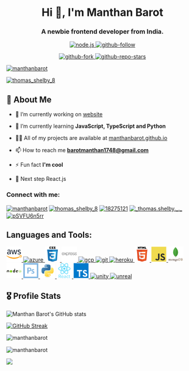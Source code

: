  <h1 align="center">Hi 👋, I'm Manthan Barot</h1>
<h3 align="center">A newbie frontend developer from India.</h3>

 <p align="center">
<a href="https://github.com/ManthanBarot">
   <img src="https://komarev.com/ghpvc/?username=ManthanBarot&logo=contact_man&style=for-the-badge" alt="node.js">
</a>
<a href="https://github.com/Spark4bhi">
   <img src="https://img.shields.io/github/followers/ManthanBarot?label=Follow&logo=github&style=for-the-badge" alt="github-follow">
</a>

<p align="center">

<a href="https://github.com/ManthanBarot/ManthanBarot">
   <img src="https://img.shields.io/github/forks/ManthanBarot/ManthanBarot?logo=githubactions&logoColor=success&style=social" alt="github-fork">
</a>

<a href="https://github.com/ManthanBarot/ManthanBarot">
   <img src="https://img.shields.io/github/stars/ManthanBarot/ManthanBarot?label=Stars&logo=ReverbNation&&logoColor=yellow&style=social" alt="github-repo-stars">
</a>

</p>




<p align="left"> <a href="https://github.com/ryo-ma/github-profile-trophy"><img src="https://github-profile-trophy.vercel.app/?username=manthanbarot" alt="manthanbarot" /></a> </p>

<p align="left"> <a href="https://twitter.com/thomas_shelby_8" target="blank"><img src="https://img.shields.io/twitter/follow/thomas_shelby_8?logo=twitter&style=for-the-badge" alt="thomas_shelby_8" /></a> </p>

## 🚀 About Me

- 🔭 I’m currently working on [website](manthanbarot.github.io)

- 🌱 I’m currently learning **JavaScript, TypeScript and Python**

- 👨‍💻 All of my projects are available at [manthanbarot.github.io](manthanbarot.github.io)

- 📫 How to reach me **barotmanthan1748@gmail.com**

- ⚡ Fun fact **I'm cool**

- 🎯 Next step React.js
 

<h3 align="left">Connect with me:</h3>
<p align="left">
<a href="https://codepen.io/manthanbarot" target="blank"><img align="center" src="https://raw.githubusercontent.com/rahuldkjain/github-profile-readme-generator/master/src/images/icons/Social/codepen.svg" alt="manthanbarot" height="30" width="40" /></a>
<a href="https://twitter.com/thomas_shelby_8" target="blank"><img align="center" src="https://raw.githubusercontent.com/rahuldkjain/github-profile-readme-generator/master/src/images/icons/Social/twitter.svg" alt="thomas_shelby_8" height="30" width="40" /></a>
<a href="https://stackoverflow.com/users/18275121" target="blank"><img align="center" src="https://raw.githubusercontent.com/rahuldkjain/github-profile-readme-generator/master/src/images/icons/Social/stack-overflow.svg" alt="18275121" height="30" width="40" /></a>
<a href="https://instagram.com/_thomas.shelby._._" target="blank"><img align="center" src="https://raw.githubusercontent.com/rahuldkjain/github-profile-readme-generator/master/src/images/icons/Social/instagram.svg" alt="_thomas.shelby._._" height="30" width="40" /></a>
<a href="https://discord.gg/pSVFU6n5rr" target="blank"><img align="center" src="https://raw.githubusercontent.com/rahuldkjain/github-profile-readme-generator/master/src/images/icons/Social/discord.svg" alt="pSVFU6n5rr" height="30" width="40" /></a>
</p>


## Languages and Tools:
<p align="left"> <a href="https://aws.amazon.com" target="_blank" rel="noreferrer"> <img src="https://raw.githubusercontent.com/devicons/devicon/master/icons/amazonwebservices/amazonwebservices-original-wordmark.svg" alt="aws" width="40" height="40"/> </a> <a href="https://azure.microsoft.com/en-in/" target="_blank" rel="noreferrer"> <img src="https://www.vectorlogo.zone/logos/microsoft_azure/microsoft_azure-icon.svg" alt="azure" width="40" height="40"/> </a> <a href="https://www.w3schools.com/css/" target="_blank" rel="noreferrer"> <img src="https://raw.githubusercontent.com/devicons/devicon/master/icons/css3/css3-original-wordmark.svg" alt="css3" width="40" height="40"/> </a> <a href="https://expressjs.com" target="_blank" rel="noreferrer"> <img src="https://raw.githubusercontent.com/devicons/devicon/master/icons/express/express-original-wordmark.svg" alt="express" width="40" height="40"/> </a> <a href="https://cloud.google.com" target="_blank" rel="noreferrer"> <img src="https://www.vectorlogo.zone/logos/google_cloud/google_cloud-icon.svg" alt="gcp" width="40" height="40"/> </a> <a href="https://git-scm.com/" target="_blank" rel="noreferrer"> <img src="https://www.vectorlogo.zone/logos/git-scm/git-scm-icon.svg" alt="git" width="40" height="40"/> </a> <a href="https://heroku.com" target="_blank" rel="noreferrer"> <img src="https://www.vectorlogo.zone/logos/heroku/heroku-icon.svg" alt="heroku" width="40" height="40"/> </a> <a href="https://www.w3.org/html/" target="_blank" rel="noreferrer"> <img src="https://raw.githubusercontent.com/devicons/devicon/master/icons/html5/html5-original-wordmark.svg" alt="html5" width="40" height="40"/> </a> <a href="https://developer.mozilla.org/en-US/docs/Web/JavaScript" target="_blank" rel="noreferrer"> <img src="https://raw.githubusercontent.com/devicons/devicon/master/icons/javascript/javascript-original.svg" alt="javascript" width="40" height="40"/> </a> <a href="https://www.mongodb.com/" target="_blank" rel="noreferrer"> <img src="https://raw.githubusercontent.com/devicons/devicon/master/icons/mongodb/mongodb-original-wordmark.svg" alt="mongodb" width="40" height="40"/> </a> <a href="https://nodejs.org" target="_blank" rel="noreferrer"> <img src="https://raw.githubusercontent.com/devicons/devicon/master/icons/nodejs/nodejs-original-wordmark.svg" alt="nodejs" width="40" height="40"/> </a> <a href="https://www.photoshop.com/en" target="_blank" rel="noreferrer"> <img src="https://raw.githubusercontent.com/devicons/devicon/master/icons/photoshop/photoshop-line.svg" alt="photoshop" width="40" height="40"/> </a> <a href="https://www.python.org" target="_blank" rel="noreferrer"> <img src="https://raw.githubusercontent.com/devicons/devicon/master/icons/python/python-original.svg" alt="python" width="40" height="40"/> </a> <a href="https://reactjs.org/" target="_blank" rel="noreferrer"> <img src="https://raw.githubusercontent.com/devicons/devicon/master/icons/react/react-original-wordmark.svg" alt="react" width="40" height="40"/> </a> <a href="https://www.typescriptlang.org/" target="_blank" rel="noreferrer"> <img src="https://raw.githubusercontent.com/devicons/devicon/master/icons/typescript/typescript-original.svg" alt="typescript" width="40" height="40"/> </a> <a href="https://unity.com/" target="_blank" rel="noreferrer"> <img src="https://www.vectorlogo.zone/logos/unity3d/unity3d-icon.svg" alt="unity" width="40" height="40"/> </a> <a href="https://unrealengine.com/" target="_blank" rel="noreferrer"> <img src="https://raw.githubusercontent.com/kenangundogan/fontisto/036b7eca71aab1bef8e6a0518f7329f13ed62f6b/icons/svg/brand/unreal-engine.svg" alt="unreal" width="40" height="40"/> </a> </p>

## 🎖️ Profile Stats

![Manthan Barot's GitHub stats](https://github-readme-stats.vercel.app/api?username=ManthanBarot&show_icons=true&theme=algolia)

[![GitHub Streak](https://streak-stats.demolab.com?user=ManthanBarot&theme=algolia)](https://git.io/streak-stats)

<p><img align="left" src="https://github-readme-stats.vercel.app/api/top-langs?username=manthanbarot&show_icons=true&theme=algolia&locale=en&layout=compact" alt="manthanbarot" /></p>

 <br>
<p><img align="center" src="https://github-readme-streak-stats.herokuapp.com/?user=manthanbarot&theme=algolia" alt="manthanbarot" /></p>
 
<img src="https://discord.c99.nl/widget/theme-2/774566975497437204.png">
